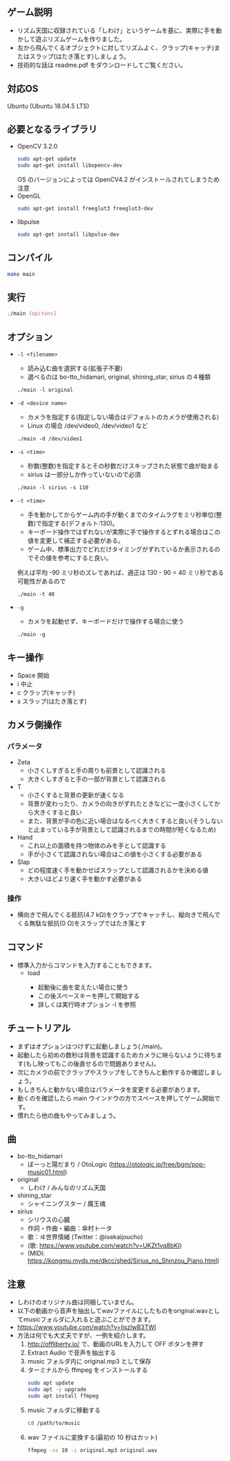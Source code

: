 ## ゲーム説明
-	リズム天国に収録されている「しわけ」というゲームを基に、実際に手を動かして遊ぶリズムゲームを作りました。
-	左から飛んでくるオブジェクトに対してリズムよく、クラップ(キャッチ)またはスラップ(はたき落とす)しましょう。
-	技術的な話は readme.pdf をダウンロードしてご覧ください。

## 対応OS
Ubuntu (Ubuntu 18.04.5 LTS)

## 必要となるライブラリ
-	OpenCV 3.2.0
	```bash
	sudo apt-get update
	sudo apt-get install libopencv-dev
	```
	OS のバージョンによっては OpenCV4.2 がインストールされてしまうため注意
-	OpenGL
	```bash
	sudo apt-get install freeglut3 freeglut3-dev
	```
-	libpulse
	```bash
	sudo apt-get install libpulse-dev
	```

## コンパイル
```bash
make main
```

## 実行
```bash
./main [opitons]
```

## オプション
-	`-l <filename>`
	-	読み込む曲を選択する(拡張子不要)
	-	選べるのは bo-tto_hidamari, original, shining_star, sirius の４種類
	```bash:sample
	./main -l original
	```
-	`-d <device name>`
	-	カメラを指定する(指定しない場合はデフォルトのカメラが使用される)
	-	Linux の場合 /dev/video0, /dev/video1 など
	```bash:sample
	./main -d /dev/video1
	```
-	`-s <time>`
	-	秒数(整数)を指定するとその秒数だけスキップされた状態で曲が始まる
	-	sirius は一部分しか作っていないので必須
	```bash:sample
	./main -l sirius -s 110
	```
-	`-t <time>`
	-	手を動かしてからゲーム内の手が動くまでのタイムラグをミリ秒単位(整数)で指定する(デフォルト:130)。
	-	キーボード操作ではずれないが実際に手で操作するとずれる場合はこの値を変更して補正する必要がある。
	-	ゲーム中、標準出力でどれだけタイミングがずれているか表示されるのでその値を参考にすると良い。

	例えば平均 -90 ミリ秒のズレであれば、適正は 130 - 90 = 40 ミリ秒である可能性があるので
	```bash:sample
	./main -t 40
	```
-	`-g`
	-	カメラを起動せず、キーボードだけで操作する場合に使う
	```bash:sample
	./main -g
	```

## キー操作
-	Space	開始
-	i		中止
-	c		クラップ(キャッチ)
-	s		スラップ(はたき落とす)

## カメラ側操作

### パラメータ
-	Zeta
	-	小さくしすぎると手の周りも前景として認識される
	-	大きくしすぎると手の一部が背景として認識される
-	T
	-	小さくすると背景の更新が速くなる
	-	背景が変わったり、カメラの向きがずれたときなどに一度小さくしてから大きくすると良い
	-	また、背景が手の色に近い場合はなるべく大きくすると良い(そうしないと止まっている手が背景として認識されるまでの時間が短くなるため)
-	Hand
	-	これ以上の面積を持つ物体のみを手として認識する
	-	手が小さくて認識されない場合はこの値を小さくする必要がある
-	Slap
	-	どの程度速く手を動かせばスラップとして認識されるかを決める値
	-	大きいほどより速く手を動かす必要がある

### 操作
-	横向きで飛んでくる抵抗(4.7 kΩ)をクラップでキャッチし、縦向きで飛んでくる無駄な抵抗(0 Ω)をスラップではたき落とす

## コマンド
-	標準入力からコマンドを入力することもできます。
	-	load <filename>
		-	起動後に曲を変えたい場合に使う
		-	この後スペースキーを押して開始する
		-	詳しくは実行時オプション -l を参照

## チュートリアル
-	まずはオプションはつけずに起動しましょう(./main)。
-	起動したら初めの数秒は背景を認識するためカメラに映らないように待ちます(もし映ってもこの後直せるので問題ありません)。
-	次にカメラの前でクラップやスラップをしてきちんと動作するか確認しましょう。
-	もしきちんと動かない場合はパラメータを変更する必要があります。
-	動くのを確認したら main ウインドウの方でスペースを押してゲーム開始です。
-	慣れたら他の曲もやってみましょう。

## 曲
-	bo-tto_hidamari
	-	ぼーっと陽だまり / OtoLogic (https://otologic.jp/free/bgm/pop-music01.html)
-	original
	-	しわけ / みんなのリズム天国
-	shining_star
	-	シャイニングスター / 魔王魂
-	sirius
	-	シリウスの心臓 
	-	作詞・作曲・編曲：傘村トータ
	-	歌：ヰ世界情緒 (Twitter：@isekaijoucho)
	-	(歌: https://www.youtube.com/watch?v=UKZt1vq8bKI)
	-	(MIDI: https://kongmu.myds.me/dkcc/shed/Sirius_no_Shinzou_Piano.html)

## 注意
-	しわけのオリジナル曲は同梱していません。
-	以下の動画から音声を抽出してwavファイルにしたものをoriginal.wavとしてmusicフォルダに入れると遊ぶことができます。
-	https://www.youtube.com/watch?v=ljszIwB3TWI
-	方法は何でも大丈夫ですが、一例を紹介します。
	1.	http://offliberty.io/ で、動画のURLを入力して OFF ボタンを押す
	2.	Extract Audio で音声を抽出する
	3.	music フォルダ内に original.mp3 として保存
	4.	ターミナルから ffmpeg をインストールする
		```bash
		sudo apt update
		sudo apt -y upgrade
		sudo apt install ffmpeg
		```
	5.	music フォルダに移動する
		```bash
		cd /path/to/music
		```
	6.	wav ファイルに変換する(最初の 10 秒はカット)
		```bash
		ffmpeg -ss 10 -i original.mp3 original.wav
		```
